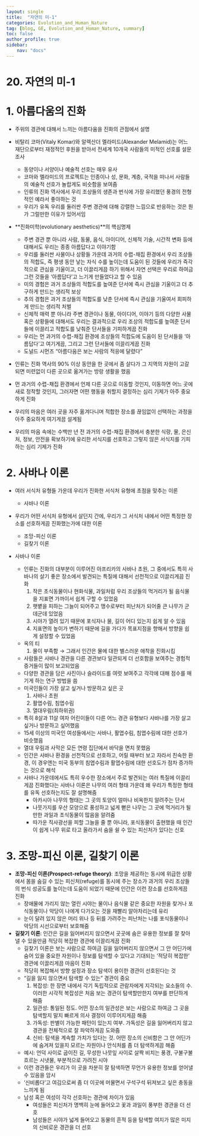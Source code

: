 ```yaml
---
layout: single
title:  "자연의 미-1"
categories: Evolution_and_Human_Nature
tag: [blog, GE, Evolution_and_Human_Nature, summary]
toc: false
author_profile: true
sidebar:
    nav: "docs"
---
```


# 20. 자연의 미-1

# 1. 아름다움의 진화

- 주위의 경관에 대해서 느끼는 아름다움을 진화의 관점에서 설명
- 비탈리 코마(Vitaly Komar)와 알렉산더 멜라미드(Alexander Melamid)는 어느 재단으로부터 재정적인 후원을 받아서 전세계 10개국 사람들의 미적인 선호를 설문조사
    - 동양이나 서양이나 예술적 선호는 매우 유사
    - 코마와 멜라미드의 프로젝트는 인종이나 성, 문화, 계층, 국적을 떠나서 사람들의 예술적 선호가 놀랍게도 비슷함을 보여줌
    - 인류의 진화 역사에서 우리 조상들의 생존과 번식에 가장 유리했던 풍경의 전형적인 예라서 좋아하는 것
    - 우리가 유독 우리를 둘러싼 주변 경관에 대해 강렬한 느낌으로 반응하는 것은 뭔가 그럴만한 이유가 있어서임

- **진화미학(evolutionary aesthetics)**의 핵심명제
    - 주변 경관 뿐 아니라 사람, 동물, 음식, 아이디어, 신체적 기술, 시간적 변화 등에 대해서도 우리는 종종 아름답다고 이야기함
    - 우리를 둘러싼 사물이나 상황들 가운데 과거의 수렵-채집 환경에서 우리 조상들의 적합도, 즉 평생 동안 낳는 자식 수를 높이는데 도움이 된 것들에 우리가 즉각적으로 관심을 기울이고, 더 이끌리게끔 하기 위해서 자연 선택은 우리로 하여금 그런 것들을 ‘아름답다’고 느기게 만들었다고 할 수 있음
    - 미의 경험은 과거 조상들의 적합도를 높여준 단서에 즉시 관심을 기울이고 더 추구하게 만드는 생리적 보상
    - 추의 경험은 과거 조상들의 적합도를 낮춘 단서에 즉시 관심을 기울여서 회피하게 만드는 생리적 처벌
    - 신체적 매력 뿐 아니라 주변 경관이나 동물, 아이디어, 이야기 등의 다양한 사물 혹은 상황들에 대해서도 우리는 결과적으로 우리 조상의 적합도를 높여준 단서들에 이끌리고 적합도를 낮춰준 단서들을 기피하게끔 진화
    - 우리는 먼 과거의 수렵-채집 환경에 조상들의 적합도에 도움이 된 단서들을 ‘아름답다’고 여기게끔, 그리고 그런 단서들에 이끌리게끔 진화
    - 도널드 시먼즈 “아름다움은 보는 사람의 적응에 달렸다”
    
- 인류는 진화 역사의 90% 이상 동안을 한 곳에서 좀 살다가 그 지역의 자원이 고갈되면 미련없이 다른 곳으로 옮겨가는 방랑 생활을 했음
- 먼 과거의 수렵-채집 환경에서 언제 다른 곳으로 이동할 것인지, 이동하면 어느 곳에 새로 정착할 것인지, 그러자면 어떤 행동을 취할지 결정하는 심리 기제가 아주 중요하게 진화
- 우리의 마음은 여러 곳을 자주 옮겨다니며 적합한 장소를 끊임없이 선택하는 과정을 아주 중요하게 여기게끔 설계됨
- 우리의 마음 속에는 수백만 년 전 과거의 수렵-채집 환경에서 충분한 식량, 물, 은신처, 정보, 안전을 확보하기에 유리한 서식지를 선호하고 그렇지 않은 서식지를 기피하는 심리 기제가 진화

# 2. 사바나 이론

- 여러 서식처 유형들 가운데 우리가 진화한 서식처 유형에 초점을 맞추는 이론
    - 사바나 이론
- 우리가 어떤 서식처 유형에서 살던지 간에, 우리가 그 서식처 내에서 어떤 특정한 장소를 선호하게끔 진화했는가에 대한 이론
    - 조망-피신 이론
    - 길찾기 이론

- 사바나 이론
    - 인류는 진화의 대부분이 이루어진 아프리카의 사바나 초원, 그 중에서도 특히 사바나의 살기 좋은 장소에서 발견되는 특질에 대해서 선천적으로 이끌리게끔 진화
        1. 작은 초식동물이나 현화식물, 과일처럼 우리 조상들의 먹거리가 될 음식물을 지표면 가까이서 쉽게 구할 수 있었음
        2. 햇볕을 피하는 그늘이 되어주고 맹수로부터 피난처가 되어줄 큰 나무가 군데군데 있었음
        3. 시야가 열려 있기 때문에 포식자나 물, 길이 어디 있는지 쉽게 알 수 있음
        4. 지표면의 높이가 변하기 때문에 길을 가다가 목표지점을 향해서 방향을 쉽게 설정할 수 있었음
    - 옥의 티
        1. 물이 부족함 → 그래서 인간은 물에 대한 별스러운 애착을 진화시킴
    - 사람들은 사바나 경관을 다른 경관보다 일관되게 더 선호함을 보여주는 경험적 증거들이 많이 보고되었음
    - 다양한 경관을 담은 사진이나 슬라이드를 여럿 보여주고 각각에 대해 점수를 매기게 하는 연구 방법을 씀
    - 미국인들이 가장 살고 싶거나 방문하고 싶은 곳
        1. 사바나 초원
        2. 활엽수림, 침엽수림
        3. 열대우림(최하위권)
    - 특히 8살과 11살 여자 어린이들이 다른 어느 경관 유형보다 사바나를 가장 살고 싶거나 방문하고 싶어했음
    - 15세 이상의 미국인 여성들에서는 사바나, 활엽수림, 침엽수림에 대한 선호가 비슷했음
    - 열대 우림과 사막은 모든 연령 집단에서 바닥을 면치 못했음
    - 인간은 사바나 환경을 선천적으로 선호하고, 어릴 때부터 보고 자라서 친숙한 환경, 이 경우엔는 미국 동부의 침엽수림과 활엽수림에 대한 선호도가 점차 증가하는 것으로 해석
    - 사바나 가운데에서도 특히 우수한 장소에서 주로 발견되는 여러 특질에 이끌리게끔 진화했다는 사바나 이론은 나무의 여러 형태 가운데 왜 우리가 특정한 형태를 유독 선호하는지도 잘 설명해줌
        - 아카시아 나무의 형태는 그 곳의 토양이 얼마나 비옥한지 알려주는 단서
        - 나뭇가지를 우산 모양으로 풍성하고 넓게 뻗은 나무는 그 곳에 먹거리가 될 만한 과일과 초식동물이 많음을 알려줌
        - 따가운 직사광선을 피할 그늘을 줄 뿐 아니라, 포식동물이 출현했을 때 인간이 쉽게 나무 위로 타고 올라가서 숨을 쉴 수 있는 피신처가 있다는 신호

# 3. 조망-피신 이론, 길찾기 이론

- **조망-피신 이론(Prospect-refuge theory)**: 조망을 제공하는 동시에 위급한 상황에서 몸을 숨길 수 있는 피신처(refuge)를 동시에 주는 장소가 과거의 우리 조상들의 번식 성공도를 높이는데 도움이 되었기 때문에 인간은 이런 장소를 선호하게끔 진화
    - 장애물에 가리지 않는 열린 시야는 물이나 음식물 같은 중요한 자원을 찾거나 포식동물이나 악당이 나에게 다가오는 것을 재빨리 알아차리는데 유리
    - 눈이 달려 있지 않은 머리 위나 등 뒤를 가려주는 피난처는 나를 포식동물이나 악당의 시선으로부터 보호해줌
- **길찾기 이론**: 인간은 길을 잃어버리지 않으면서 곳곳에 숨은 유용한 정보를 잘 찾아낼 수 있을만큼 적당히 복잡한 경관에 이끌리게끔 진화
    - 길찾기 이론은 보는 사람으로 하여금 길을 잃어버리지 않으면서 그 안 어딘가에 숨어 있을 중요한 자원이나 정보를 탐색할 수 있다고 기대되는 ‘적당히 복잡한’ 경관에 이끌리게끔 마음이 진화
    - 적당히 복잡해서 방향 설정과 장소 탐색이 용이한 경관이 선호된다는 것
    - “길을 잃지 않으면서 탐색할 수 있는” 경관이 중요
        1. 복잡성: 한 장면 내에서 각기 독립적으로 관람자에게 지각되는 요소들의 수. 이러한 시각적 복잡성은 처음 보는 경관이 탐색할만한지 여부를 판단하게 해줌
        2. 일관성: 통일된 정도. 어떤 장소의 일관성은 보는 사람으로 하여금 그 곳을 탐색할지 말지 빠르게 의사 결정이 이루어지게끔 해줌
        3. 가독성: 판별이 가능한 패턴이 있는지 여부. 가독성은 길을 잃어버리지 않고 경관을 전체적으로 잘 파악하게끔 도와줌
        4. 신비: 탐색을 계속할 가치가 있다는 것. 어떤 장소의 신비함은 그 안 어딘가에 숨겨져 있을지 모르는 자원이나 안식처를 좀 더 탐색하게끔 해줌
    - 예시: 언덕 사이로 굽이진 길, 무성한 나뭇잎 사이로 살짝 비치는 풍경, 구불구불 흐르는 시냇물, 부분적으로 가려진 시야
    - 이런 경관들은 우리가 이 곳을 차분히 잘 탐색하면 무언가 유용한 정보를 얻어낼 수 있음을 암시
    - ‘신비롭다’고 여김으로써 좀 더 이곳에 머물면서 구석구석 뒤져보고 싶은 충동을 느끼게 됨
    - 남성 혹은 여성이 각각 선호하는 경관에 차이가 있음
        - 여성들은 피신처가 명백히 눈에 들어오고 꽃과 과일이 풍부한 경관을 더 선호
        - 남성들은 시야가 넓게 들어오고 동물의 흔적 등을 탐색할 여지가 많은 미지의 신비로운 경관을 더 선호